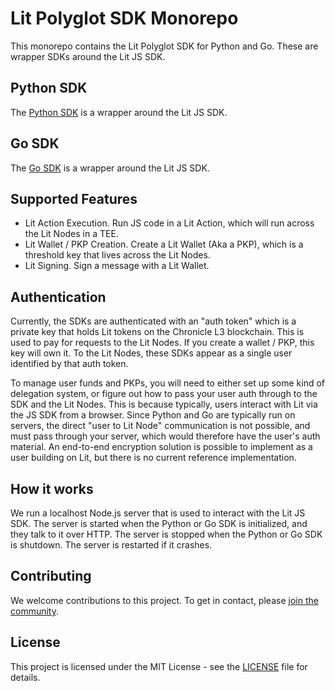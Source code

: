 # Lit Polyglot SDK Monorepo

This monorepo contains the Lit Polyglot SDK for Python and Go. These are wrapper SDKs around the Lit JS SDK.

## Python SDK

The [Python SDK](./python/README.md) is a wrapper around the Lit JS SDK.

## Go SDK

The [Go SDK](./go/README.md) is a wrapper around the Lit JS SDK.

## Supported Features

- Lit Action Execution. Run JS code in a Lit Action, which will run across the Lit Nodes in a TEE.
- Lit Wallet / PKP Creation. Create a Lit Wallet (Aka a PKP), which is a threshold key that lives across the Lit Nodes.
- Lit Signing. Sign a message with a Lit Wallet.

## Authentication

Currently, the SDKs are authenticated with an "auth token" which is a private key that holds Lit tokens on the Chronicle L3 blockchain. This is used to pay for requests to the Lit Nodes. If you create a wallet / PKP, this key will own it. To the Lit Nodes, these SDKs appear as a single user identified by that auth token.

To manage user funds and PKPs, you will need to either set up some kind of delegation system, or figure out how to pass your user auth through to the SDK and the Lit Nodes. This is because typically, users interact with Lit via the JS SDK from a browser. Since Python and Go are typically run on servers, the direct "user to Lit Node" communication is not possible, and must pass through your server, which would therefore have the user's auth material. An end-to-end encryption solution is possible to implement as a user building on Lit, but there is no current reference implementation.

## How it works

We run a localhost Node.js server that is used to interact with the Lit JS SDK. The server is started when the Python or Go SDK is initialized, and they talk to it over HTTP. The server is stopped when the Python or Go SDK is shutdown. The server is restarted if it crashes.

## Contributing

We welcome contributions to this project. To get in contact, please [join the community](https://developer.litprotocol.com/support/intro).

## License

This project is licensed under the MIT License - see the [LICENSE](LICENSE) file for details.
